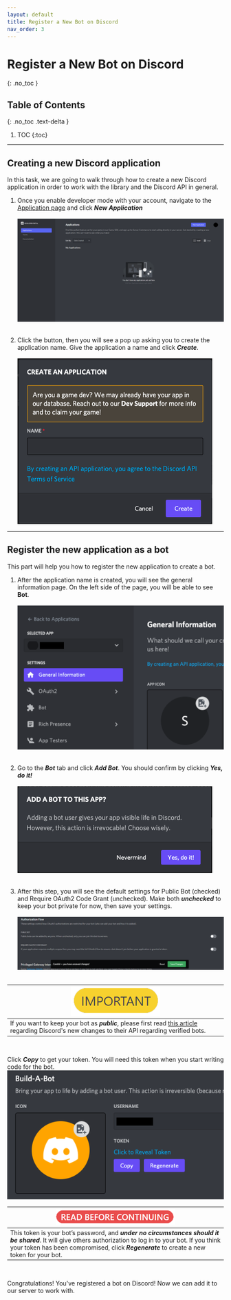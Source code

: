 ```yaml
---
layout: default
title: Register a New Bot on Discord
nav_order: 3
---
```


# Register a New Bot on Discord
{: .no_toc }

## Table of Contents
{: .no_toc .text-delta }

1. TOC
{:toc}

---

## Creating a new Discord application
In this task, we are going to walk through how to create a new Discord application in order to work with the library and the Discord API in general.

1. Once you enable developer mode with your account, navigate to the [Application page](https://discord.com/developers/applications) and click ***New Application***<br><br>![newApplication2](../graphics/createapplication.png)<br><br>

2. Click the button, then you will see a pop up asking you to create the application name. Give the application a name and click _**Create**_.<br><br>![newApplication3](../graphics/newApplication3.png)

---

## Register the new application as a bot
This part will help you how to register the new application to create a bot.

1. After the application name is created, you will see the general information page. On the left side of the page, you will be able to see **Bot**.<br><br>![newApplication1](../graphics/registration1.png)<br><br>

2. Go to the _**Bot**_ tab and click _**Add Bot**_. You should confirm by clicking _**Yes, do it!**_<br><br>![newApplication1](../graphics/registration2.png)<br><br>

3. After this step, you will see the default settings for Public Bot (checked) and Require OAuth2 Code Grant (unchecked). Make both _**unchecked**_ to keep your bot private for now, then save your settings.<br><br>![newApplication1](../graphics/registration3.png)<br><br>

| ![important](../graphics/important2.png) |
|---|
| If you want to keep your bot as ***public***, please first read [this article](https://support-dev.discord.com/hc/en-us/articles/4404772028055-Message-Content-Privileged-Intent-for-Verified-Bots) regarding Discord's new changes to their API regarding verified bots. |

<br>

Click _**Copy**_ to get your token. You will need this token when you start writing code for the bot. 
<br>![newApplication1](../graphics/registration4.png)

| ![warning](../graphics/warning2.png) |
|---|
| This token is your bot’s password, and ***under no circumstances should it be shared***. It will give others authorization to log in to your bot. If you think your token has been compromised, click ***Regenerate*** to create a new token for your bot. |

<br>

Congratulations! You've registered a bot on Discord! Now we can add it to our server to work with.